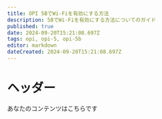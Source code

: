 ```yaml
---
title: OPI 5BでWi-Fiを有効にする方法
description: 5BでWi-Fiを有効にする方法についてのガイド
published: true
date: 2024-09-20T15:21:08.697Z
tags: opi, opi-5, opi-5b
editor: markdown
dateCreated: 2024-09-20T15:21:08.697Z
---
```


# ヘッダー

あなたのコンテンツはこちらです